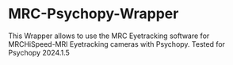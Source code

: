 # MRC-Psychopy-Wrapper
This Wrapper allows to use the MRC Eyetracking software for MRCHiSpeed-MRI Eyetracking cameras with Psychopy. Tested for Psychopy 2024.1.5
